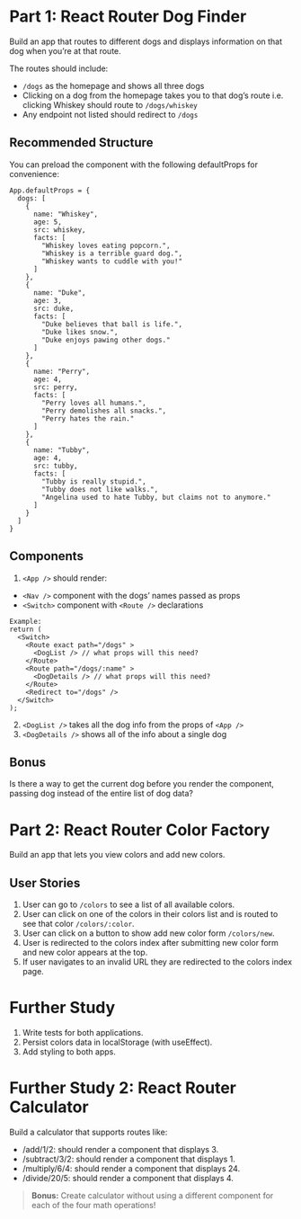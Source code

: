 # Part 1: React Router Dog Finder

Build an app that routes to different dogs and displays information on that dog when you’re at that route.

The routes should include:

- `/dogs` as the homepage and shows all three dogs
- Clicking on a dog from the homepage takes you to that dog’s route i.e. clicking Whiskey should route to `/dogs/whiskey`
- Any endpoint not listed should redirect to `/dogs`

## Recommended Structure

You can preload the <App /> component with the following defaultProps for convenience:

```
App.defaultProps = {
  dogs: [
    {
      name: "Whiskey",
      age: 5,
      src: whiskey,
      facts: [
        "Whiskey loves eating popcorn.",
        "Whiskey is a terrible guard dog.",
        "Whiskey wants to cuddle with you!"
      ]
    },
    {
      name: "Duke",
      age: 3,
      src: duke,
      facts: [
        "Duke believes that ball is life.",
        "Duke likes snow.",
        "Duke enjoys pawing other dogs."
      ]
    },
    {
      name: "Perry",
      age: 4,
      src: perry,
      facts: [
        "Perry loves all humans.",
        "Perry demolishes all snacks.",
        "Perry hates the rain."
      ]
    },
    {
      name: "Tubby",
      age: 4,
      src: tubby,
      facts: [
        "Tubby is really stupid.",
        "Tubby does not like walks.",
        "Angelina used to hate Tubby, but claims not to anymore."
      ]
    }
  ]
}
```

## Components

1. `<App />` should render:

- `<Nav />` component with the dogs’ names passed as props
- `<Switch>` component with `<Route />` declarations

```
Example:
return (
  <Switch>
    <Route exact path="/dogs" >
      <DogList /> // what props will this need?
    </Route>
    <Route path="/dogs/:name" >
      <DogDetails /> // what props will this need?
    </Route>
    <Redirect to="/dogs" />
  </Switch>
);
```

2. `<DogList />` takes all the dog info from the props of `<App />`
3. `<DogDetails />` shows all of the info about a single dog

## Bonus

Is there a way to get the current dog before you render the component, passing dog instead of the entire list of dog data?

# Part 2: React Router Color Factory

Build an app that lets you view colors and add new colors.

## User Stories

1. User can go to `/colors` to see a list of all available colors.
2. User can click on one of the colors in their colors list and is routed to see that color `/colors/:color`.
3. User can click on a button to show add new color form `/colors/new`.
4. User is redirected to the colors index after submitting new color form and new color appears at the top.
5. If user navigates to an invalid URL they are redirected to the colors index page.

# Further Study

1. Write tests for both applications.
2. Persist colors data in localStorage (with useEffect).
3. Add styling to both apps.

# Further Study 2: React Router Calculator

Build a calculator that supports routes like:

- /add/1/2: should render a component that displays 3.
- /subtract/3/2: should render a component that displays 1.
- /multiply/6/4: should render a component that displays 24.
- /divide/20/5: should render a component that displays 4.

> **Bonus:** Create calculator without using a different component for each of the four math operations!
